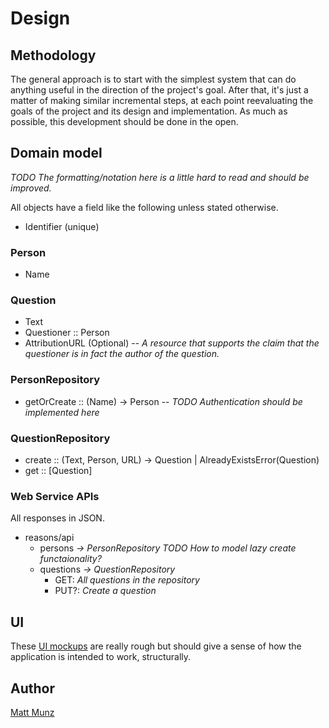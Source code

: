 # Design

## Methodology

The general approach is to start with the simplest system that can do anything useful in 
the direction of the project's goal. After that, it's just a matter of making similar 
incremental steps, at each point reevaluating the goals of the project and its design and 
implementation. As much as possible, this development should be done in the open.

## Domain model

_TODO The formatting/notation here is a little hard to read and should be improved._

All objects have a field like the following unless stated otherwise.

* Identifier (unique)

### Person

* Name 

### Question

* Text
* Questioner :: Person
* AttributionURL (Optional) -- _A resource that supports the claim that the questioner is in fact the author of the question._

### PersonRepository

* getOrCreate :: (Name) -> Person -- _TODO Authentication should be implemented here_

### QuestionRepository

* create :: (Text, Person, URL) -> Question | AlreadyExistsError(Question)
* get :: [Question] 

### Web Service APIs

All responses in JSON.

* reasons/api 
  * persons _-> PersonRepository TODO How to model lazy create functaionality?_
  * questions _-> QuestionRepository_
     * GET: _All questions in the repository_
     * PUT?: _Create a question_ 

## UI 

These [UI mockups](ReasonsHome.Mockup.md) are really rough but should give a sense of 
how the application is intended to work, structurally. 

## Author

[Matt Munz](https://github.com/mattmunz)
